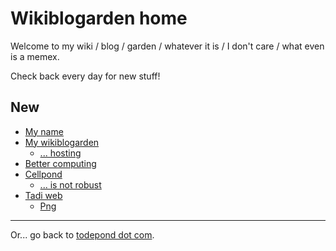 # Wikiblogarden home

Welcome to my wiki / blog / garden / whatever it is / I don't care / what even is a memex.

Check back every day for new stuff!

## New

- [My name](./my-name)
- [My wikiblogarden](./my-wikiblogarden)
  - [... hosting](./my-wikiblogarden/hosting)
- [Better computing](./better-computing)
- [Cellpond](./cellpond)
  - [... is not robust](./cellpond/is-not-robust)
- [Tadi web](./tadi-web)
  - [Png](./tadi-web/png)

<hr>

Or... go back to [todepond dot com](/).
